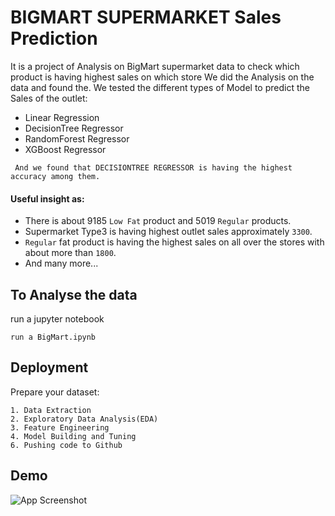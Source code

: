 
# BIGMART SUPERMARKET Sales Prediction

It is a project of Analysis on BigMart supermarket data to check which product is having highest sales on which store We did the Analysis on the data and found the.
We tested the different types of Model to predict the Sales of the outlet:
* Linear Regression
* DecisionTree Regressor
* RandomForest Regressor
* XGBoost Regressor

``` And we found that DECISIONTREE REGRESSOR is having the highest accuracy among them.```
#### Useful insight as:
* There is about 9185 ```Low Fat``` product and 5019 ``` Regular ``` products.
* Supermarket Type3 is having highest outlet sales approximately ```3300```.
* ```Regular``` fat product is having the highest sales on all over the stores with about more than ```1800```.
* And many more...

## To Analyse the data
run a jupyter notebook
```
run a BigMart.ipynb
```
## Deployment
Prepare your dataset:
```
1. Data Extraction
2. Exploratory Data Analysis(EDA)
3. Feature Engineering
4. Model Building and Tuning
6. Pushing code to Github
```


## Demo

![App Screenshot](https://raw.githubusercontent.com/Franky-Saxena/Big-Mart-Sales-Prediction/main/Untitled1.png)

